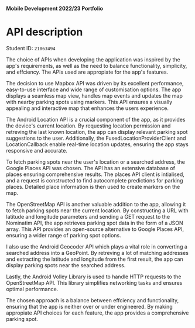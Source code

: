 **Mobile Development 2022/23 Portfolio**
# API description

Student ID: `21063494`

The choice of APIs when developing the application was inspired by the app's requirements, as well as the need to balance functionality, simplicity, and effciency.
The APIs used are appropiate for the app's features. 

The decision to use Mapbox API was driven by its excellent performance, easy-to-use interface and wide range of customisation options. The app displays a seamless map view, handles map events and updates the map with nearby parking spots using markers. This API ensures a visually appealing and interactive map that enhances the users experience.

The Android Location API is a crucial component of the app, as it provides the device's current location. By requesting location permission and retreving the last known location, the app can display relevant parking spot suggestions to the user. Additionally, the FusedLocationProviderClient and LocationCallback enable real-time location updates, ensuring the app stays responsive and accurate.

To fetch parking spots near the user's location or a searched address, the Google Places API was chosen. The API has an extensive database of places ensuring comprehensive results. The places API client is intialised, and a request is constructed to find autocomplete predictions for parking places. Detailed place information is then used to create markers on the map.

The OpenStreetMap API is another valuable addition to the app, allowing it to fetch parking spots near the current location. By constructing a URL with latitude and longitude parameters and sending a GET request to the Nominatim API, the app retrieves parking spot data in the form of a JSON array. This API provides an open-source alternative to Google Places API, ensuring a wider range of parking spot options.

I also use the Android Geocoder API which plays a vital role in converting a searched address into a GeoPoint. By retreving a lot of matching addresses and extracting the latitude and longitude from the first result, the app can display parking spots near the searched address.

Lastly, the Android Volley Library is used to handle HTTP requests to the OpenStreetMap API. This library simplifies networking tasks and ensures optimal performance. 

The chosen approach is a balance between effciency and functionality, ensuring that the app is neither over or under engineered. By making appropiate API choices for each feature, the app provides a comprehensive parking spot.
